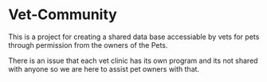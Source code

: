 # Vet-Community

This is a project for creating a shared data base accessiable by vets for pets through permission from the owners of the Pets. 

There is an issue that each vet clinic has its own program and its not shared with anyone so we are here to assist pet owners with that. 
